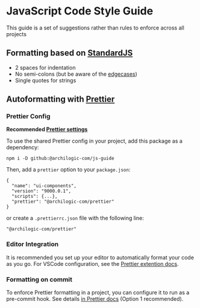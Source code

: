 # JavaScript Code Style Guide

This guide is a set of suggestions rather than rules to enforce across all projects

## Formatting based on [StandardJS](https://standardjs.com/)

- 2 spaces for indentation
- No semi-colons (but be aware of the [edgecases](https://standardjs.com/rules.html#semicolons))
- Single quotes for strings

## Autoformatting with [Prettier](https://prettier.io)

### Prettier Config
**Recommended [Prettier settings](prettier.json)**

To use the shared Prettier config in your project, add this package as a dependency:

`npm i -D github:@archilogic-com/js-guide`

Then, add a `prettier` option to your `package.json`:

```
{
  "name": "ui-components",
  "version": "9000.0.1",
  "scripts": {...},
  "prettier": "@archilogic-com/prettier"
}
```

or create a `.prettierrc.json` file with the following line:
```
"@archilogic-com/prettier"
```

### Editor Integration
It is recommended you set up your editor to automatically format your code as you go.
For VSCode configuration, see the [Prettier extention docs](https://github.com/prettier/prettier-vscode).

### Formatting on commit
To enforce Prettier formatting in a project, you can configure it to run as a pre-commit hook.
See details [in Prettier docs](https://prettier.io/docs/en/precommit.html) (Option 1 recommended).



